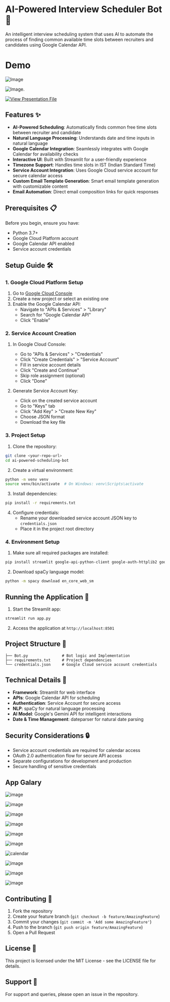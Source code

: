 # AI-Powered Interview Scheduler Bot 🤖

An intelligent interview scheduling system that uses AI to automate the process of finding common available time slots between recruiters and candidates using Google Calendar API.

# Demo

![Image](https://github.com/user-attachments/assets/94a27616-11ed-4c9e-851f-1a2bfad8eed3)


![Image](https://github.com/user-attachments/assets/8118331f-50c9-48f2-9526-1be96a73334b). 

[![View Presentation File](https://img.shields.io/badge/View-Presentation-blue?style=for-the-badge)](https://github.com/Satwik-uppada/AI-Powered-Interview-Schedular/blob/main/PPT.md)

## Features ✨

- **AI-Powered Scheduling**: Automatically finds common free time slots between recruiter and candidate
- **Natural Language Processing**: Understands date and time inputs in natural language
- **Google Calendar Integration**: Seamlessly integrates with Google Calendar for availability checks
- **Interactive UI**: Built with Streamlit for a user-friendly experience
- **Timezone Support**: Handles time slots in IST (Indian Standard Time)
- **Service Account Integration**: Uses Google Cloud service account for secure calendar access
- **Custom Email Template Generation**: Smart email template generation with customizable content
- **Email Automation**: Direct email composition links for quick responses

## Prerequisites 📋

Before you begin, ensure you have:

- Python 3.7+
- Google Cloud Platform account
- Google Calendar API enabled
- Service account credentials

## Setup Guide 🛠️

### 1. Google Cloud Platform Setup

1. Go to [Google Cloud Console](https://console.cloud.google.com/)
2. Create a new project or select an existing one
3. Enable the Google Calendar API:
   - Navigate to "APIs & Services" > "Library"
   - Search for "Google Calendar API"
   - Click "Enable"

### 2. Service Account Creation

1. In Google Cloud Console:
   - Go to "APIs & Services" > "Credentials"
   - Click "Create Credentials" > "Service Account"
   - Fill in service account details
   - Click "Create and Continue"
   - Skip role assignment (optional)
   - Click "Done"

2. Generate Service Account Key:
   - Click on the created service account
   - Go to "Keys" tab
   - Click "Add Key" > "Create New Key"
   - Choose JSON format
   - Download the key file

### 3. Project Setup

1. Clone the repository:
```bash
git clone <your-repo-url>
cd ai-powered-scheduling-bot
```

2. Create a virtual environment:
```bash
python -m venv venv
source venv/bin/activate  # On Windows: venv\Scripts\activate
```

3. Install dependencies:
```bash
pip install -r requirements.txt
```

4. Configure credentials:
   - Rename your downloaded service account JSON key to `credentials.json`
   - Place it in the project root directory

### 4. Environment Setup

1. Make sure all required packages are installed:
```bash
pip install streamlit google-api-python-client google-auth-httplib2 google-auth-oauthlib spacy dateparser pandas google-generativeai
```

2. Download spaCy language model:
```bash
python -m spacy download en_core_web_sm
```

## Running the Application 🚀

1. Start the Streamlit app:
```bash
streamlit run app.py
```

2. Access the application at `http://localhost:8501`

## Project Structure 📁

```
├── Bot.py               # Bot logic and Implementation
├── requirements.txt     # Project dependencies
└── credentials.json     # Google Cloud service account credentials
```

## Technical Details 🔧

- **Framework**: Streamlit for web interface
- **APIs**: Google Calendar API for scheduling
- **Authentication**: Service Account for secure access
- **NLP**: spaCy for natural language processing
- **AI Model**: Google's Gemini API for intelligent interactions
- **Date & Time Management**: dateparser for natural date parsing

## Security Considerations 🔒

- Service account credentials are required for calendar access
- OAuth 2.0 authentication flow for secure API access
- Separate configurations for development and production
- Secure handling of sensitive credentials

## App Galary 

![image](https://github.com/user-attachments/assets/8087a4ca-e103-42da-a7e1-7dd501417482)

![image](https://github.com/user-attachments/assets/847fbab0-e937-49b5-9640-e8f9efc5992d)

![image](https://github.com/user-attachments/assets/77816d95-0105-4a7e-b079-f28e817480d1)

![image](https://github.com/user-attachments/assets/33fefce2-6b5a-4092-931c-e6b7b6da332b)

![image](https://github.com/user-attachments/assets/bcf3e873-6a2e-455a-9951-0ab7291f7eac)

![image](https://github.com/user-attachments/assets/077b1d60-b568-4258-9645-64ac2f42e4cd)

![calendar](https://github.com/user-attachments/assets/e70157d3-6a24-4b54-84ac-e22cd002de24)

![image](https://github.com/user-attachments/assets/4a1cae6e-864f-4a91-821d-5f66d1fdad75)

![image](https://github.com/user-attachments/assets/7210ece7-a0b8-44f5-83cd-1280dadd82d3)

![image](https://github.com/user-attachments/assets/d9e36bd0-377e-4f66-a594-9080297cfc93)


## Contributing 🤝

1. Fork the repository
2. Create your feature branch (`git checkout -b feature/AmazingFeature`)
3. Commit your changes (`git commit -m 'Add some AmazingFeature'`)
4. Push to the branch (`git push origin feature/AmazingFeature`)
5. Open a Pull Request

## License 📄

This project is licensed under the MIT License - see the LICENSE file for details.

## Support 💁

For support and queries, please open an issue in the repository.
